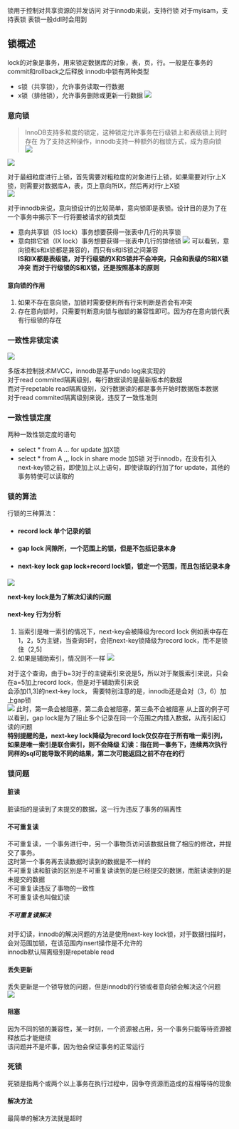 锁用于控制对共享资源的并发访问
对于innodb来说，支持行锁
对于myisam，支持表锁
表锁一般ddl时会用到

## 锁概述
lock的对象是事务，用来锁定数据库的对象，表，页，行。一般是在事务的commit和rollback之后释放
innodb中锁有两种类型

- s锁（共享锁），允许事务读取一行数据
- x锁（排他锁），允许事务删除或更新一行数据
![](/images/20181108014110859_1371949708.png)

### 意向锁
> InnoDB支持多粒度的锁定，这种锁定允许事务在行级锁上和表级锁上同时存在
为了支持这种操作，innodb支持一种额外的枷锁方式，成为意向锁    
![](/images/20181108014515750_826824517.png)

![](/images/20181108014806106_72977482.png)

对于最细粒度进行上锁，首先需要对粗粒度的对象进行上锁，如果需要对行r上X锁，则需要对数据库A，表，页上意向所IX，然后再对行r上X锁    
![](/images/20181108015204637_319377537.png)

对于innodb来说，意向锁设计的比较简单，意向锁即是表锁。设计目的是为了在一个事务中揭示下一行将要被请求的锁类型

- 意向共享锁（IS lock）事务想要获得一张表中几行的共享锁
- 意向排它锁（IX lock）事务想要获得一张表中几行的排他锁
![](/images/20181108015714483_1216630506.png)
可以看到，意向锁和s和x锁都是兼容的，而只有s和IS锁之间兼容    
**IS和IX都是表级锁，对于行级锁的X和S锁并不会冲突，只会和表级的S和X锁冲突**
**而对于行级锁的S和X锁，还是按照基本的原则**

#### 意向锁的作用
1. 如果不存在意向锁，加锁时需要便利所有行来判断是否会有冲突
2. 存在意向锁时，只需要判断意向锁与枷锁的兼容性即可。因为存在意向锁代表有行级锁的存在

### 一致性非锁定读
![](/images/20181108020918717_1717111255.png)

多版本控制技术MVCC，innodb是基于undo log来实现的    
对于read commited隔离级别，每行数据读的是最新版本的数据    
而对于repetable read隔离级别，没行数据读的都是事务开始时数据版本数据    
对于read commited隔离级别来说，违反了一致性准则

### 一致性锁定度
两种一致性锁定度的语句

- select * from A ... for update 加X锁
- select * from A ,,,     lock in share mode 加S锁
对于innodb，在没有引入next-key锁之前，即使加上以上语句，即使读取的行加了for update，其他的事务特使可以读取的    

### 锁的算法
行锁的三种算法：

- #### record lock 单个记录的锁
- #### gap lock 间隙所，一个范围上的锁，但是不包括记录本身
- #### next-key lock gap lock+record lock锁，锁定一个范围，而且包括记录本身
![](/images/20181108143938266_1391350083.png)

**next-key lock是为了解决幻读的问题**
#### next-key 行为分析
1. 当索引是唯一索引的情况下，next-key会被降级为record lock
例如表中存在1，2，5为主键，当查询5时，会把next-key锁降级为record lock，而不是锁住（2,5]
2. 如果是辅助索引，情况则不一样
![](/images/20181108150455217_471412798.png)

对于这个查询，由于b=3对于的主键索引来说是5，所以对于聚簇索引来说，只会在a=5加上record lock，但是对于辅助索引来说    
会添加(1,3]的next-key lock， 需要特别注意的是，innodb还是会对（3，6）加上gap锁    
![](/images/20181108151713682_967722203.png)
此时，第一条会被阻塞，第二条会被阻塞，第三条不会被阻塞
从上面的例子可以看到，gap lock是为了阻止多个记录在同一个范围之内插入数据，从而引起幻读的问题    
**特别提醒的是，next-key lock降级为record lock仅仅存在于所有唯一索引列，如果是唯一索引是联合索引，则不会降级**
**幻读：指在同一事务下，连续两次执行同样的sql可能导致不同的结果，第二次可能返回之前不存在的行**

### 锁问题
#### 脏读
脏读指的是读到了未提交的数据，这一行为违反了事务的隔离性
#### 不可重复读
不可重复读，一个事务进行中，另一个事物页访问该数据且做了相应的修改，并提交了事务。    
这时第一个事务再去读数据时读到的数据是不一样的        
不可重复读和脏读的区别是不可重复读读到的是已经提交的数据，而脏读读到的是未提交的数据    
不可重复读违反了事物的一致性    
不可重复读也叫做幻读    
##### 不可重复读解决
对于幻读，innodb的解决问题的方法是使用next-key lock锁，对于数据扫描时，会对范围加锁，在该范围内insert操作是不允许的    
innodb默认隔离级别是repetable read

#### 丢失更新
丢失更新是一个锁导致的问题，但是innodb的行锁或者意向锁会解决这个问题    
![](/images/20181108171732786_1613407090.png)

#### 阻塞
因为不同的锁的兼容性，某一时刻，一个资源被占用，另一个事务只能等待资源被释放后才能继续    
该问题并不是坏事，因为他会保证事务的正常运行

### 死锁
死锁是指两个或两个以上事务在执行过程中，因争夺资源而造成的互相等待的现象    
#### 解决方法
最简单的解决方法就是超时
